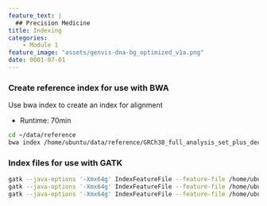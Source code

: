 ```yaml
---
feature_text: |
  ## Precision Medicine
title: Indexing
categories:
    - Module 1
feature_image: "assets/genvis-dna-bg_optimized_v1a.png"
date: 0001-07-01
---
```


### Create reference index for use with BWA

Use bwa index to create an index for alignment

- Runtime: 70min


```bash
cd ~/data/reference
bwa index /home/ubuntu/data/reference/GRCh38_full_analysis_set_plus_decoy_hla.fa
```

### Index files for use with GATK

```bash
gatk --java-options '-Xmx64g' IndexFeatureFile --feature-file /home/ubuntu/data/reference/Homo_sapiens_assembly38.known_indels.vcf.gz
gatk --java-options '-Xmx64g' IndexFeatureFile --feature-file /home/ubuntu/data/reference/Mills_and_1000G_gold_standard.indels.hg38.vcf.gz
gatk --java-options '-Xmx64g' IndexFeatureFile --feature-file /home/ubuntu/data/reference/Homo_sapiens_assembly38.dbsnp138.vcf.gz
```



